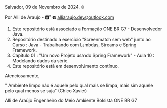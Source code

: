 Salvador, 09 de Novembro de 2024. 🌐

Por Alli de Araujo - 🅰️²
☎️ alliaraujo.dev@outlook.com

01. Este repositório está associado a Formação ONE BR G7 - Desenvolvedor Java.
02. Repositório destinado a exercício "Screenmatch sem web" junto ao Curso : Java - Trabalhando com Lambdas,
    Streams e Spring Framework.
03. Capítulo 01 : "Um novo Projeto usando Spring Framework" - Aula 10 : Modelando dados da série.
04. Este repositório está em desenvolvimento contínuo.

Atenciosamente,

" Ambiente limpo não é aquele pelo qual mais se limpa, mais sim aquele pelo qual menos se suja"
  (Chico Xavier)

Alli de Araújo
Engenheiro do Meio Ambiente
Bolsista ONE BR G7 



